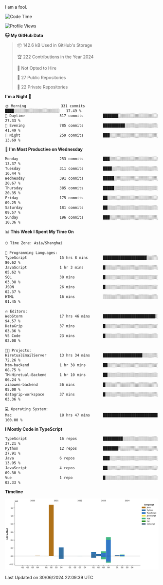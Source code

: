 I am a fool.

<!--START_SECTION:waka-->
![Code Time](http://img.shields.io/badge/Code%20Time-1%2C523%20hrs%2037%20mins-blue)

![Profile Views](http://img.shields.io/badge/Profile%20Views-0-blue)

**🐱 My GitHub Data** 

> 📦 142.6 kB Used in GitHub's Storage 
 > 
> 🏆 222 Contributions in the Year 2024
 > 
> 🚫 Not Opted to Hire
 > 
> 📜 27 Public Repositories 
 > 
> 🔑 22 Private Repositories 
 > 
**I'm a Night 🦉** 

```text
🌞 Morning                331 commits         ████░░░░░░░░░░░░░░░░░░░░░   17.49 % 
🌆 Daytime                517 commits         ███████░░░░░░░░░░░░░░░░░░   27.33 % 
🌃 Evening                785 commits         ██████████░░░░░░░░░░░░░░░   41.49 % 
🌙 Night                  259 commits         ███░░░░░░░░░░░░░░░░░░░░░░   13.69 % 
```
📅 **I'm Most Productive on Wednesday** 

```text
Monday                   253 commits         ███░░░░░░░░░░░░░░░░░░░░░░   13.37 % 
Tuesday                  311 commits         ████░░░░░░░░░░░░░░░░░░░░░   16.44 % 
Wednesday                391 commits         █████░░░░░░░░░░░░░░░░░░░░   20.67 % 
Thursday                 385 commits         █████░░░░░░░░░░░░░░░░░░░░   20.35 % 
Friday                   175 commits         ██░░░░░░░░░░░░░░░░░░░░░░░   09.25 % 
Saturday                 181 commits         ██░░░░░░░░░░░░░░░░░░░░░░░   09.57 % 
Sunday                   196 commits         ███░░░░░░░░░░░░░░░░░░░░░░   10.36 % 
```


📊 **This Week I Spent My Time On** 

```text
🕑︎ Time Zone: Asia/Shanghai

💬 Programming Languages: 
TypeScript               15 hrs 8 mins       ████████████████████░░░░░   80.62 % 
JavaScript               1 hr 3 mins         █░░░░░░░░░░░░░░░░░░░░░░░░   05.62 % 
SQL                      38 mins             █░░░░░░░░░░░░░░░░░░░░░░░░   03.38 % 
JSON                     26 mins             █░░░░░░░░░░░░░░░░░░░░░░░░   02.37 % 
HTML                     16 mins             ░░░░░░░░░░░░░░░░░░░░░░░░░   01.45 % 

🔥 Editors: 
WebStorm                 17 hrs 46 mins      ████████████████████████░   94.57 % 
DataGrip                 37 mins             █░░░░░░░░░░░░░░░░░░░░░░░░   03.36 % 
VS Code                  23 mins             █░░░░░░░░░░░░░░░░░░░░░░░░   02.08 % 

🐱‍💻 Projects: 
HiretualEmailServer      13 hrs 34 mins      ██████████████████░░░░░░░   72.26 % 
htm-backend              1 hr 38 mins        ██░░░░░░░░░░░░░░░░░░░░░░░   08.75 % 
TM-Hiretual-Backend      1 hr 10 mins        ██░░░░░░░░░░░░░░░░░░░░░░░   06.24 % 
xiaowen-backend          56 mins             █░░░░░░░░░░░░░░░░░░░░░░░░   05.00 % 
datagrip-workspace       37 mins             █░░░░░░░░░░░░░░░░░░░░░░░░   03.36 % 

💻 Operating System: 
Mac                      18 hrs 47 mins      █████████████████████████   100.00 % 
```

**I Mostly Code in TypeScript** 

```text
TypeScript               16 repos            █████████░░░░░░░░░░░░░░░░   37.21 % 
Python                   12 repos            ███████░░░░░░░░░░░░░░░░░░   27.91 % 
Java                     6 repos             ███░░░░░░░░░░░░░░░░░░░░░░   13.95 % 
JavaScript               4 repos             ██░░░░░░░░░░░░░░░░░░░░░░░   09.30 % 
Vue                      1 repo              █░░░░░░░░░░░░░░░░░░░░░░░░   02.33 % 
```



**Timeline**

![Lines of Code chart](https://raw.githubusercontent.com/VeejaLiu/VeejaLiu/master/assets/bar_graph.png)


 Last Updated on 30/06/2024 22:09:39 UTC
<!--END_SECTION:waka-->
